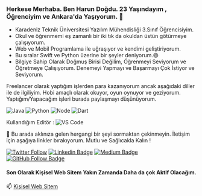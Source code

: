 ### Herkese Merhaba. Ben Harun Doğdu. 23 Yaşındayım , Öğrenciyim ve Ankara'da Yaşıyorum. 👋

- Karadeniz Teknik Üniversitesi Yazılım Mühendisliği 3.Sınıf Öğrencisiyim.
- Okul ve öğrenmemi eş zamanlı bir iki tık da okuldan üstün götürmeye çalışıyorum. 
- Web ve Mobil Programlama ile uğraşıyor ve kendimi geliştiriyorum.
- Bu sıralar Swift ve Python üzerine bir şeyler deniyorum.😄
- Bilgiye Sahip Olarak Doğmuş Birisi Değilim, Öğrenmeyi Seviyorum ve Öğretmeye Çalışıyorum. Denemeyi Yapmayı ve Başarmayı Çok İstiyor ve Seviyorum.

Freelancer olarak yaptığım işlerden para kazanıyorum ancak aşağıdaki diller ile de ilgiliyim. Hobi amaçlı olarak okuyor, oyun oynuyor ve geziyorum. Yaptığım/Yapacağım işleri burada paylaşmayı düşünüyorum.

![Java](https://img.shields.io/badge/java-%23ED8B00.svg?&style=flat&logo=java&logoColor=white)
![Python](https://img.shields.io/badge/python%20-%2314354C.svg?&style=flat&logo=python&logoColor=white)
![Node](https://img.shields.io/badge/node.js%20-%2343853D.svg?&style=flat&logo=node.js&logoColor=white)
![Dart](https://img.shields.io/badge/dart-%230175C2.svg?&style=flat&logo=dart&logoColor=white)

Kullandığım Editör : ![VS Code](http://img.shields.io/badge/-VS%20Code-007ACC?style=flat&logo=visual-studio-code&logoColor=fff) 

:sparkling_heart: Bu arada aklınıza gelen hergangi bir şeyi sormaktan çekinmeyin. İletişim için aşağıya linkler bırakıyorum. Mutlu ve Sağlıcakla Kalın !

[![Twitter Follow](https://img.shields.io/twitter/follow/harunndogdu?color=1DA1F2&logo=twitter&style=for-the-badge)](https://twitter.com/intent/follow?screen_name=harunndogdu) [![Linkedin Badge](https://img.shields.io/badge/-Linkedin-blue?style=flat&logo=Linkedin&logoColor=white&link=https://www.linkedin.com/in/burak-selim-şenyurt-b15537ab/)](https://www.linkedin.com/in/harundogdu/) [![Medium Badge](https://img.shields.io/badge/-Medium-black?style=flat&logo=Medium&logoColor=white&link=https://medium.com/@harundogdu)](https://medium.com/@harundogdu) [![GitHub Follow Badge](https://img.shields.io/github/followers/harundogdu?label=follow&style=social)](https://github.com/harundogdu) 

#### Son Olarak Kişisel Web Sitem Yakın Zamanda Daha da çok Aktif Olacağım.
📫 [Kişisel Web Sitem](https://harundogdu.com.tr/)

